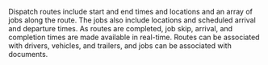 Dispatch routes include start and end times and locations and an array of jobs along the route. The jobs also include locations and scheduled arrival and departure times. As routes are completed, job skip, arrival, and completion times are made available in real-time. Routes can be associated with drivers, vehicles, and trailers, and jobs can be associated with documents.